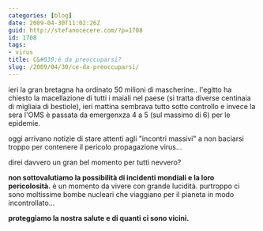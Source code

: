 ```yaml
---
categories: [blog]
date: 2009-04-30T11:02:26Z
guid: http://stefanocecere.com/?p=1708
id: 1708
tags:
- virus
title: C&#039;è da preoccuparsi?
slug: /2009/04/30/ce-da-preoccuparsi/
---
```


ieri la gran bretagna ha ordinato 50 milioni di mascherine.. l'egitto ha chiesto la macellazione di tutti i maiali nel paese (si tratta diverse centinaia di migliaia di bestiole), ieri mattina sembrava tutto sotto controllo e invece la sera l'OMS è passata da emergenxza 4 a 5 (sul massimo di 6) per le epidemie.

oggi arrivano notizie di stare attenti agli "incontri massivi" a non baciarsi troppo per contenere il pericolo propagazione virus…

direi davvero un gran bel momento per tutti nevvero?

**non sottovalutiamo la possibilità di incidenti mondiali e la loro pericolosità.** è un momento da vivere con grande lucidità. purtroppo ci sono moltissime bombe nucleari che viaggiano per il pianeta in modo incontrollato…

**proteggiamo la nostra salute e di quanti ci sono vicini.**